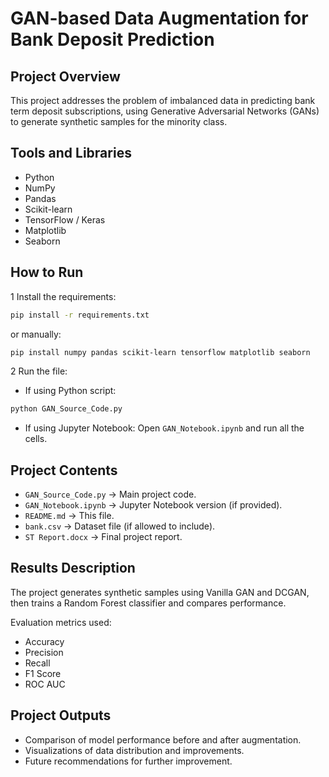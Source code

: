 
# GAN-based Data Augmentation for Bank Deposit Prediction

##  Project Overview
This project addresses the problem of imbalanced data in predicting bank term deposit subscriptions, using Generative Adversarial Networks (GANs) to generate synthetic samples for the minority class.

##  Tools and Libraries
- Python
- NumPy
- Pandas
- Scikit-learn
- TensorFlow / Keras
- Matplotlib
- Seaborn

##  How to Run
1️ Install the requirements:
```bash
pip install -r requirements.txt
```
or manually:
```bash
pip install numpy pandas scikit-learn tensorflow matplotlib seaborn
```

2️ Run the file:
- If using Python script:
```bash
python GAN_Source_Code.py
```

- If using Jupyter Notebook:
Open `GAN_Notebook.ipynb` and run all the cells.

##  Project Contents
- `GAN_Source_Code.py` → Main project code.
- `GAN_Notebook.ipynb` → Jupyter Notebook version (if provided).
- `README.md` → This file.
- `bank.csv` → Dataset file (if allowed to include).
- `ST Report.docx` → Final project report.

##  Results Description
The project generates synthetic samples using Vanilla GAN and DCGAN, then trains a Random Forest classifier and compares performance.

Evaluation metrics used:
- Accuracy
- Precision
- Recall
- F1 Score
- ROC AUC

##  Project Outputs
- Comparison of model performance before and after augmentation.
- Visualizations of data distribution and improvements.
- Future recommendations for further improvement.
